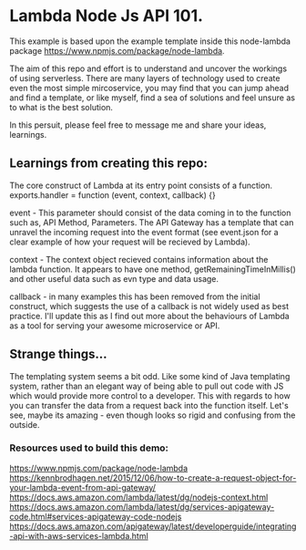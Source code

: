 # Lambda Node Js API 101.


This example is based upon the example template inside this node-lambda package https://www.npmjs.com/package/node-lambda.


The aim of this repo and effort is to understand and uncover the workings of using serverless. There are many layers of technology used to create even the most simple mircoservice, you may find that you can jump ahead and find a template, or like myself, find a sea of solutions and feel unsure as to what is the best solution. 


In this persuit, please feel free to message me and share your ideas, learnings.


## Learnings from creating this repo:


The core construct of Lambda at its entry point consists of a function.
exports.handler = function (event, context, callback) {}


event - This parameter should consist of the data coming in to the function such as, API Method, Parameters. The API Gateway has a template that can unravel the incoming request into the event format (see event.json for a clear example of how your request will be recieved by Lambda).


context - The context object recieved contains information about the lambda function. It appears to have one method, getRemainingTimeInMillis() and other useful data such as evn type and data usage.


callback - in many examples this has been removed from the initial construct, which suggests the use of a callback is not widely used as best practice. I'll update this as I find out more about the behaviours of Lambda as a tool for serving your awesome microservice or API.

## Strange things...


The templating system seems a bit odd. Like some kind of Java templating system, rather than an elegant way of being able to pull out code with JS which would provide more control to a developer. This with regards to how you can transfer the data from a request back into the function itself. Let's see, maybe its amazing - even though looks so rigid and confusing from the outside.


### Resources used to build this demo:


https://www.npmjs.com/package/node-lambda
https://kennbrodhagen.net/2015/12/06/how-to-create-a-request-object-for-your-lambda-event-from-api-gateway/
https://docs.aws.amazon.com/lambda/latest/dg/nodejs-context.html
https://docs.aws.amazon.com/lambda/latest/dg/services-apigateway-code.html#services-apigateway-code-nodejs
https://docs.aws.amazon.com/apigateway/latest/developerguide/integrating-api-with-aws-services-lambda.html
